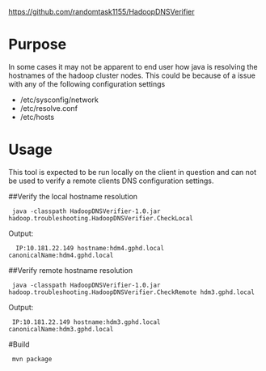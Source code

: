 https://github.com/randomtask1155/HadoopDNSVerifier

# Purpose
In some cases it may not be apparent to end user how java is resolving the hostnames of the hadoop cluster nodes.  This could be because of a issue with any of the following configuration settings

- /etc/sysconfig/network
- /etc/resolve.conf
- /etc/hosts


# Usage

This tool is expected to be run locally on the client in question and can not be used to verify a remote clients DNS configuration settings.

##Verify the local hostname resolution

```
 java -classpath HadoopDNSVerifier-1.0.jar hadoop.troubleshooting.HadoopDNSVerifier.CheckLocal
```

Output:

```
  IP:10.181.22.149 hostname:hdm4.gphd.local canonicalName:hdm4.gphd.local
```

##Verify remote hostname resolution

```
 java -classpath HadoopDNSVerifier-1.0.jar hadoop.troubleshooting.HadoopDNSVerifier.CheckRemote hdm3.gphd.local
```

Output:

```
 IP:10.181.22.149 hostname:hdm3.gphd.local canonicalName:hdm3.gphd.local
```

#Build

```
 mvn package
```

